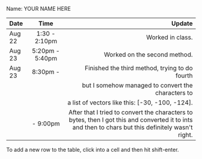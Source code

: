 Name: YOUR NAME HERE

| Date   |      Time       |                                                                                                                                              Update |
|:-------|:---------------:|----------------------------------------------------------------------------------------------------------------------------------------------------:|
| Aug 22 |  1:30 - 2:10pm  |                                                                                                                                    Worked in class. |
| Aug 23 | 5:20pm - 5:40pm |                                                                                                                        Worked on the second method. |
| Aug 23 |    8:30pm -     |                                                                                                      Finished the third method, trying to do fourth |
|        |                 |                                                                                                  but I somehow managed to convert the characters to |
|        |                 |                                                                                                     a list of vectors like this: [-30, -100, -124]. |
|        |    - 9:00pm     | After that I tried to convert the characters to bytes, then I got this and converted it to ints and then to chars but this definitely wasn't right. |


To add a new row to the table, click into a cell and then hit shift-enter.